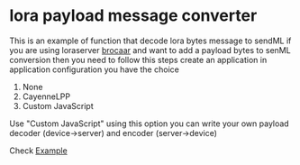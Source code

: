 # lora payload message converter
This is an example of function that decode lora bytes message to sendML
if you are using loraserver [brocaar](https://github.com/brocaar/loraserver) and want to add a payload bytes to senML conversion then you need to follow this steps
create an application 
in application configuration you have the choice 
1. None
2. CayenneLPP
3. Custom JavaScript

Use "Custom JavaScript" using this option you can write your own payload decoder (device->server) and encoder (server->device)

Check [Example](https://github.com/gesaleh/lora_msg_payload_converter/blob/master/decoder.js) 
